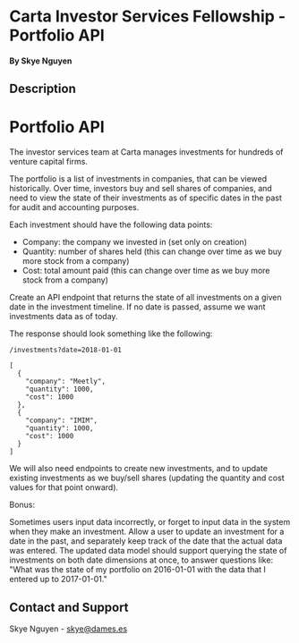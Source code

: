 # Carta Investor Services Fellowship - Portfolio API

#### By Skye Nguyen

## Description

# Portfolio API

The investor services team at Carta manages investments for hundreds of venture capital firms. 

 The portfolio is a list of investments in companies, that can be viewed historically. Over time, investors buy and sell shares of companies, and need to view the state of their investments as of specific dates in the past for audit and accounting purposes.

Each investment should have the following data points:

  - Company: the company we invested in (set only on creation)
  - Quantity: number of shares held (this can change over time as we buy more stock from a company)
  - Cost: total amount paid (this can change over time as we buy more stock from a company)

Create an API endpoint that returns the state of all investments on a given date in the investment timeline. If no date is passed, assume we want investments data as of today.

The response should look something like the following:
```
/investments?date=2018-01-01

[
  {
    "company": "Meetly",
    "quantity": 1000,
    "cost": 1000
  },
  {
    "company": "IMIM",
    "quantity": 1000,
    "cost": 1000
  }
]
```

We will also need endpoints to create new investments, and to update existing investments as we buy/sell shares (updating the quantity and cost values for that point onward).

Bonus:

Sometimes users input data incorrectly, or forget to input data in the system when they make an investment. Allow a user to update an investment for a date in the past, and separately keep track of the date that the actual data was entered. The updated data model should support querying the state of investments on both date dimensions at once, to answer questions like: "What was the state of my portfolio on 2016-01-01 with the data that I entered up to 2017-01-01."

## Contact and Support

Skye Nguyen - skye@dames.es
